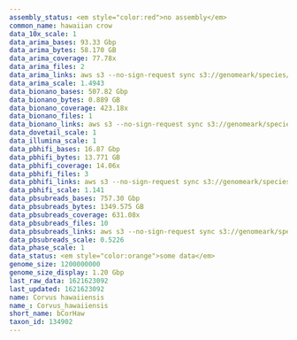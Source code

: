 ```yaml
---
assembly_status: <em style="color:red">no assembly</em>
common_name: hawaiian crow
data_10x_scale: 1
data_arima_bases: 93.33 Gbp
data_arima_bytes: 58.170 GB
data_arima_coverage: 77.78x
data_arima_files: 2
data_arima_links: aws s3 --no-sign-request sync s3://genomeark/species/Corvus_hawaiiensis/bCorHaw1/genomic_data/arima/ .<br>
data_arima_scale: 1.4943
data_bionano_bases: 507.82 Gbp
data_bionano_bytes: 0.889 GB
data_bionano_coverage: 423.18x
data_bionano_files: 1
data_bionano_links: aws s3 --no-sign-request sync s3://genomeark/species/Corvus_hawaiiensis/bCorHaw1/genomic_data/bionano/ .<br>
data_dovetail_scale: 1
data_illumina_scale: 1
data_pbhifi_bases: 16.87 Gbp
data_pbhifi_bytes: 13.771 GB
data_pbhifi_coverage: 14.06x
data_pbhifi_files: 3
data_pbhifi_links: aws s3 --no-sign-request sync s3://genomeark/species/Corvus_hawaiiensis/bCorHaw1/genomic_data/pacbio/ . --exclude "*subreads.bam*"<br>
data_pbhifi_scale: 1.141
data_pbsubreads_bases: 757.30 Gbp
data_pbsubreads_bytes: 1349.575 GB
data_pbsubreads_coverage: 631.08x
data_pbsubreads_files: 10
data_pbsubreads_links: aws s3 --no-sign-request sync s3://genomeark/species/Corvus_hawaiiensis/bCorHaw1/genomic_data/pacbio/ . --exclude "*ccs*bam*"<br>
data_pbsubreads_scale: 0.5226
data_phase_scale: 1
data_status: <em style="color:orange">some data</em>
genome_size: 1200000000
genome_size_display: 1.20 Gbp
last_raw_data: 1621623092
last_updated: 1621623092
name: Corvus hawaiiensis
name_: Corvus_hawaiiensis
short_name: bCorHaw
taxon_id: 134902
---
```

